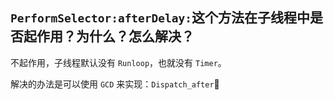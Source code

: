 ## `PerformSelector:afterDelay:`这个方法在子线程中是否起作用？为什么？怎么解决？

不起作用，子线程默认没有 `Runloop`，也就没有 `Timer`。

解决的办法是可以使用 `GCD` 来实现：`Dispatch_after`

